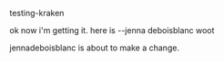 testing-kraken


ok now i'm getting it. here is --jenna deboisblanc woot

jennadeboisblanc is about to make a change.


